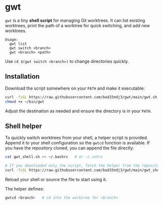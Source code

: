 # gwt

`gwt` is a tiny **shell script** for managing Git worktrees. It can list existing worktrees,
print the path of a worktree for quick switching, and add new worktrees.

```
Usage:
  gwt list
  gwt switch <branch>
  gwt <branch> <path>
```

Use `cd $(gwt switch <branch>)` to change directories quickly.

## Installation

Download the script somewhere on your `PATH` and make it executable:

```bash
curl -fsSL https://raw.githubusercontent.com/bad33ndj3/gwt/main/gwt.sh -o ~/bin/gwt
chmod +x ~/bin/gwt
```

Adjust the destination as needed and ensure the directory is in your `PATH`.

## Shell helper

To quickly switch worktrees from your shell, a helper script is provided. Append
it to your shell configuration so the `gwtcd` function is available. If you have the repository cloned, you can append the file directly:

```bash
cat gwt_shell.sh >> ~/.bashrc   # or ~/.zshrc

# If you downloaded only the script, fetch the helper from the repository:
curl -fsSL https://raw.githubusercontent.com/bad33ndj3/gwt/main/gwt_shell.sh >> ~/.bashrc   # or ~/.zshrc
```

Reload your shell or source the file to start using it.

The helper defines:

```bash
gwtcd <branch>   # cd into the worktree for <branch>
```
